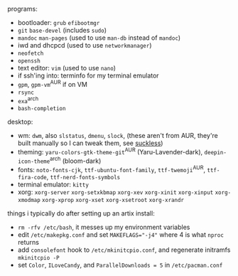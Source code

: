 programs:

* bootloader: `grub` `efibootmgr`
* `git` `base-devel` (includes `sudo`)
* `mandoc` `man-pages` (used to use `man-db` instead of `mandoc`)
* iwd and dhcpcd (used to use `networkmanager`)
* `neofetch`
* `openssh`
* text editor: `vim` (used to use `nano`)
* if ssh'ing into: terminfo for my terminal emulator
* `gpm`, `gpm-vm`<sup>AUR</sup> if on VM
* `rsync`
* `exa`<sup>arch</sup>
* `bash-completion`

desktop:

* wm: `dwm`, also `slstatus`, `dmenu`, `slock`, (these aren't from AUR, they're built manually so I can tweak them, see [suckless](https://github.com/mekb-turtle/suckless))
* theming: `yaru-colors-gtk-theme-git`<sup>AUR</sup> (Yaru-Lavender-dark), `deepin-icon-theme`<sup>arch</sup> (bloom-dark)
* fonts: `noto-fonts-cjk`, `ttf-ubuntu-font-family`, `ttf-twemoji`<sup>AUR</sup>, `ttf-fira-code`, `ttf-nerd-fonts-symbols`
* terminal emulator: `kitty`
* xorg: `xorg-server` `xorg-setxkbmap` `xorg-xev` `xorg-xinit` `xorg-xinput` `xorg-xmodmap` `xorg-xprop` `xorg-xset` `xorg-xsetroot` `xorg-xrandr`

things i typically do after setting up an artix install:

* `rm -rfv /etc/bash`, it messes up my environment variables
* edit `/etc/makepkg.conf` and set `MAKEFLAGS="-j4"` where 4 is what `nproc` returns
* add `consolefont` hook to `/etc/mkinitcpio.conf`, and regenerate initramfs `mkinitcpio -P`
* set `Color`, `ILoveCandy`, and `ParallelDownloads = 5` in `/etc/pacman.conf`

